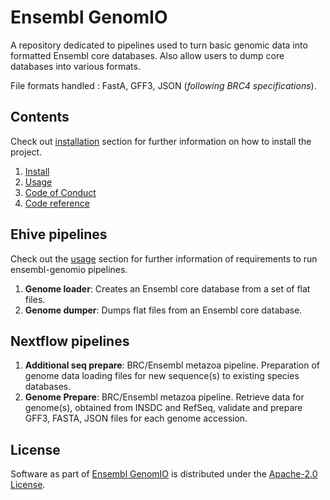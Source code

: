 # Ensembl GenomIO

A repository dedicated to pipelines used to turn basic genomic data into formatted 
Ensembl core databases. Also allow users to dump core databases into various formats.

File formats handled : FastA, GFF3, JSON (*following BRC4 specifications*).

## Contents

Check out [installation](install.md) section for further information on how 
to install the project.

1. [Install](install.md)
2. [Usage](usage.md)
3. [Code of Conduct](code_of_conduct.md)
4. [Code reference](reference/ensembl/io/genomio)

## Ehive pipelines

Check out the [usage](usage.md) section for further information of requirements to
run ensembl-genomio pipelines.

1. __Genome loader__: Creates an Ensembl core database from a set of flat files.
2. __Genome dumper__: Dumps flat files from an Ensembl core database.

## Nextflow pipelines

1. __Additional seq prepare__: BRC/Ensembl metazoa pipeline. Preparation of genome data loading files for new sequence(s) to existing species databases.  
2. __Genome Prepare__: BRC/Ensembl metazoa pipeline. Retrieve data for genome(s), obtained from INSDC and RefSeq, validate and prepare GFF3, FASTA, JSON files for each genome accession.

## License

Software as part of [Ensembl GenomIO](https://github.com/Ensembl/ensembl-genomio) is distributed under the [Apache-2.0 License](https://www.apache.org/licenses/LICENSE-2.0.txt).
